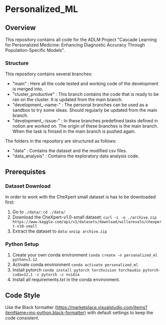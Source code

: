 # Personalized_ML

## Overview

This repository contains all code for the ADLM Project "Cascade Learning for Personalized Medicine: Enhancing Diagnostic Accuracy Through Population-Specific Models".

### Structure

This repository contains several branches:
- "main"                : Here all the code tested and working code of the development is merged into.
- "cluster_productive"  : This branch contains the code that is ready to be ran on the cluster. It is updated from the main branch.
- "development_-name-"  : The personal branches can be used as a sandbox to try some ideas. Should regularly be updated from the main branch.
- "development_-issue-" : In these branches predefined tasks defined in notion are worked on. The origin of these branches is the main branch. When the task is finised in the main branch is pushed again.

The folders in the repository are structured as follows:
- "data"                : Contains the dataset and the modified csv files.
- "data_analysis"       : Contains the exploratory data analysis code.

## Prerequistes

### Dataset Download

In order to work with the CheXpert small dataset is has to be downloaded first:
1. Go to `./data/`: `cd ./data/`
2. Download the CheXpert-v1.0-small dataset: `curl -L -o ./archive.zip https://www.kaggle.com/api/v1/datasets/download/willarevalo/chexpert-v10-small`
3. Extract the dataset to `data`:  `unzip archive.zip`

### Python Setup

1. Create your own conda environment `conda create -n personalized_ml python=3.12`
2. Activate conda environment `conda activate personalized_ml`
3. Install pytorch `conda install pytorch torchvision torchaudio pytorch-cuda=12.1 -c pytorch -c nvidia`
4. Install all requirements.txt in the conda environment.

##  Code Style

Use the Black formatter (https://marketplace.visualstudio.com/items?itemName=ms-python.black-formatter) with default settings to keep the code consistent.